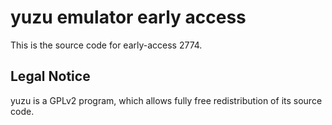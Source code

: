 yuzu emulator early access
=============

This is the source code for early-access 2774.

## Legal Notice

yuzu is a GPLv2 program, which allows fully free redistribution of its source code.